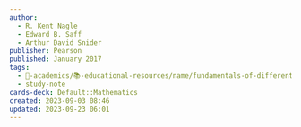 ```yaml
---
author:
  - R. Kent Nagle
  - Edward B. Saff
  - Arthur David Snider
publisher: Pearson
published: January 2017
tags:
  - 🔴-academics/📚-educational-resources/name/fundamentals-of-differential-equations-and-boundary-value-problems
  - study-note
cards-deck: Default::Mathematics
created: 2023-09-03 08:46
updated: 2023-09-23 06:01
---
```

